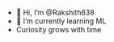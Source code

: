 - 👋 Hi, I’m @Rakshith638 
- 🌱 I’m currently learning ML
- Curiosity grows with time
  
 
 

<!---
Rakshith638/Rakshith638 is a ✨ special ✨ repository because its `README.md` (this file) appears on your GitHub profile.
You can click the Preview link to take a look at your changes.
--->
